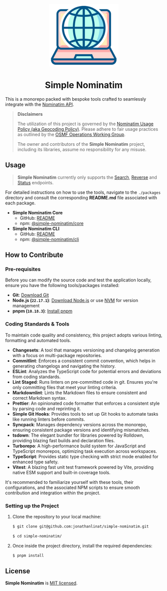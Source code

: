 <p align="center">
  <img src="https://raw.githubusercontent.com/jonathanlinat/simple-nominatim/main/.github/images/simple-nominatim.svg" alt="Simple Nominatim Logo" height="200">
</p>

<h1 align="center">Simple Nominatim</h1>

This is a monorepo packed with bespoke tools crafted to seamlessly integrate with the [Nominatim API](https://nominatim.org/release-docs/develop/api/Overview/).

> **Disclaimers**
>
> The utilization of this project is governed by the [Nominatim Usage Policy (aka Geocoding Policy)](https://operations.osmfoundation.org/policies/nominatim/). Please adhere to fair usage practices as outlined by the [OSMF Operations Working Group](https://operations.osmfoundation.org/).
>
> The owner and contributors of the **Simple Nominatim** project, including its libraries, assume no responsibility for any misuse.

## Usage

> **Simple Nominatim** currently only supports the [Search](https://nominatim.org/release-docs/develop/api/Search/), [Reverse](https://nominatim.org/release-docs/develop/api/Reverse/) and [Status](https://nominatim.org/release-docs/develop/api/Status/) endpoints.

For detailed instructions on how to use the tools, navigate to the `./packages` directory and consult the corresponding **README.md** file associated with each package.

- **Simple Nominatim Core**
  - GitHub: [README](https://github.com/jonathanlinat/simple-nominatim/tree/main/packages/core#readme)
  - npm: [@simple-nominatim/core](https://www.npmjs.com/package/@simple-nominatim/core)
- **Simple Nominatim CLI**
  - GitHub: [README](https://github.com/jonathanlinat/simple-nominatim/tree/main/packages/cli#readme)
  - npm: [@simple-nominatim/cli](https://www.npmjs.com/package/@simple-nominatim/cli)

## How to Contribute

### Pre-requisites

Before you can modify the source code and test the application locally, ensure you have the following tools/packages installed:

- **Git**: [Download Git](https://git-scm.com/)
- **Node.js (`22.17.1`)**: [Download Node.js](https://nodejs.org/dist/latest-v22.x/) or use [NVM](https://github.com/nvm-sh/nvm) for version management
- **pnpm (`10.18.3`)**: [Install pnpm](https://pnpm.io/installation#installing-a-specific-version)

### Coding Standards & Tools

To maintain code quality and consistency, this project adopts various linting, formatting and automated tools.

- **Changesets**: A tool that manages versioning and changelog generation with a focus on multi-package repositories.
- **Commitlint**: Enforces a consistent commit convention, which helps in generating changelogs and navigating the history.
- **ESLint**: Analyzes the TypeScript code for potential errors and deviations from coding standards.
- **Lint Staged**: Runs linters on pre-committed code in git. Ensures you're only committing files that meet your linting criteria.
- **Markdownlint**: Lints the Markdown files to ensure consistent and correct Markdown syntax.
- **Prettier**: An opinionated code formatter that enforces a consistent style by parsing code and reprinting it.
- **Simple Git Hooks**: Provides tools to set up Git hooks to automate tasks like running linters before commits.
- **Syncpack**: Manages dependency versions across the monorepo, ensuring consistent package versions and identifying mismatches.
- **tsdown**: The elegant bundler for libraries powered by Rolldown, providing blazing fast builds and declaration files.
- **Turborepo**: A high-performance build system for JavaScript and TypeScript monorepos, optimizing task execution across workspaces.
- **TypeScript**: Provides static type checking with strict mode enabled for enhanced type safety.
- **Vitest**: A blazing fast unit test framework powered by Vite, providing native ESM support and built-in coverage tools.

It's recommended to familiarize yourself with these tools, their configurations, and the associated NPM scripts to ensure smooth contribution and integration within the project.

### Setting up the Project

1. Clone the repository to your local machine:

   ```bash
   $ git clone git@github.com:jonathanlinat/simple-nominatim.git
   ```

   ```bash
   $ cd simple-nominatim/
   ```

2. Once inside the project directory, install the required dependencies:

   ```bash
   $ pnpm install
   ```

## License

**Simple Nominatim** is [MIT licensed](LICENSE).
